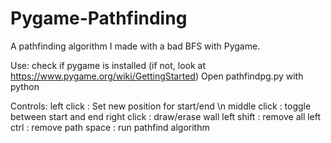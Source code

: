 # Pygame-Pathfinding
A pathfinding algorithm I made with a bad BFS with Pygame.

Use:
check if pygame is installed (if not, look at https://www.pygame.org/wiki/GettingStarted)
Open pathfindpg.py with python

Controls:
left click : Set new position for start/end \n
middle click : toggle between start and end
right click : draw/erase wall
left shift : remove all
left ctrl : remove path
space : run pathfind algorithm
